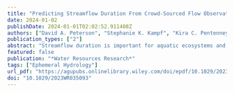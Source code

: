 ```yaml
---
title: "Predicting Streamflow Duration From Crowd-Sourced Flow Observations"
date: 2024-01-02
publishDate: 2024-01-01T02:02:52.911408Z
authors: ["David A. Peterson", "Stephanie K. Kampf", "Kira C. Pentenney-Desmond", "Matthew P. Fairchild", "Samuel C. Zipper", "John C. Hammond", "Matthew R.V. Ross", "Megan G. Sears"]
publication_types: ["2"]
abstract: "Streamflow duration is important for aquatic ecosystems and assigning stream protection status. This study predicts streamflow duration, represented as the fraction of time with flow each year, using a combination of sensor data and crowd-sourced visual observations for a study area in northern Colorado, USA. We used 11 stream stage sensors and 177 visual monitoring points to examine how frequently streams should be sampled to compute flow fractions accurately. This showed that the number of visual observations needed to compute accurate flow fractions increases with decreasing flow duration. We then developed random forest models to predict mean annual flow fractions using climate, topographic, and land cover predictors and found that snow persistence, summer precipitation, and drainage area were important predictors. Model performance was best when using sites with ≥10 visual observations. Our model predicts that almost all (98%) of streams in the study region are non-perennial, about 10% more than the amount of non-perennial streams in the National Hydrography Dataset. Stream type maps are sensitive to the time period of data collection and to thresholds used to represent perennial versus non-perennial flow. To improve maps of non-perennial streams, we recommend moving beyond categorical classification of streams to a continuous variable like flow fraction. These efforts can be best supported with frequent observations in time that span streams with a wide range of flow fractions and drainage area attributes."
featured: false
publication: "*Water Resources Research*"
tags: ["Ephemeral Hydrology"]
url_pdf: "https://agupubs.onlinelibrary.wiley.com/doi/epdf/10.1029/2023WR035093"
doi: "10.1029/2023WR035093"
---
```


